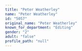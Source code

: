 ```yaml
---
title: "Peter Weatherley"
name: "Peter Weatherley"
id: "5057"
original_name: "Peter Weatherley"
known_for_department: "Editing"
gender: "2"
adult: "false"
profile_path: "null"
---
```

